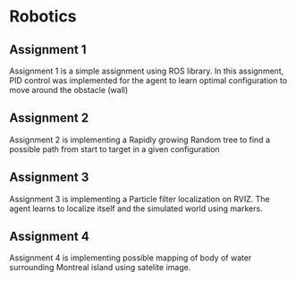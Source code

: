 # Robotics

## Assignment 1 ##
Assignment 1 is a simple assignment using ROS library. In this assignment, PID control was implemented for the agent to learn optimal configuration to move around the obstacle (wall)

## Assignment 2 ##

Assignment 2 is implementing a Rapidly growing Random tree to find a possible path from start to target in a given configuration

## Assignment 3 ##

Assignment 3 is implementing a Particle filter localization on RVIZ. The agent learns to localize itself and the simulated world using markers.

## Assignment 4 ##
Assignment 4 is implementing possible mapping of body of water surrounding Montreal island using satelite image. 
